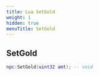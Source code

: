 ```yaml
---
title: Lua SetGold
weight: 1
hidden: true
menuTitle: SetGold
---
```

## SetGold
```lua
npc:SetGold(uint32 amt); -- void
```